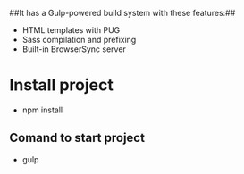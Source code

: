 ##It has a Gulp-powered build system with these features:##

*  HTML templates with PUG
*  Sass compilation and prefixing
*  Built-in BrowserSync server


# Install project #
* npm install


## Comand to start project ##
* gulp
